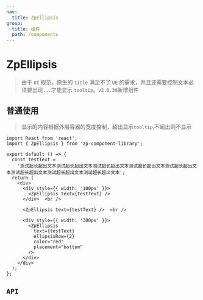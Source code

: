 ```yaml
---
nav:
  title: ZpEllipsis
group:
  title: 组件
  path: /components
---
```


# ZpEllipsis

> 由于 `UI` 规范，原生的 `title` 满足不了 `UE` 的需求，并且还需要控制文本必须要出现`...`才能显示 `tooltip`。`v2.0.30`新增组件

## 普通使用

> 显示的内容根据外层容器的宽度控制，超出显示`tooltip`,不超出则不显示

```tsx
import React from 'react';
import { ZpEllipsis } from 'zp-component-library';

export default () => {
  const testText =
    '测试超长超出文本测试超长超出文本测试超长超出文本测试超长超出文本测试超长超出文本测试超长超出文本测试超长超出文本测试超长超出文本';
  return (
    <div>
      <div style={{ width: '100px' }}>
        <ZpEllipsis text={testText} />
      </div>  <br />
      
      <ZpEllipsis text={testText} />  <br />

      <div style={{ width: '300px' }}>
        <ZpEllipsis
          text={testText}
          ellipsisRow={2}
          color="red"
          placement="bottom"
        />
      </div>
    </div>
  );
};
```

## `API`

<API src="./api/ZpEllipsisProps.tsx" hideTitle></API>
